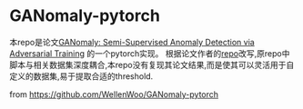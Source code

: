 # GANomaly-pytorch
本repo是论文[GANomaly: Semi-Supervised Anomaly Detection via Adversarial Training](https://arxiv.org/abs/1805.06725?context=cs) 的一个pytorch实现。
根据论文作者的[repo](https://github.com/samet-akcay/ganomaly)改写,原repo中脚本与相关数据集深度耦合,本repo没有复现其论文结果,而是使其可以灵活用于自定义的数据集,易于提取合适的threshold.

from https://github.com/WellenWoo/GANomaly-pytorch